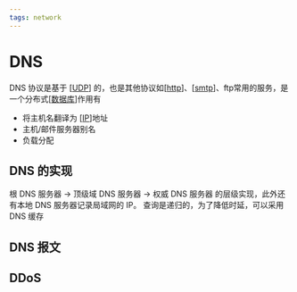 ```yaml
---
tags: network
---
```

# DNS

DNS 协议是基于 [[UDP]] 的，也是其他协议如[[http]]、[[smtp]]、ftp常用的服务，是一个分布式[[数据库]]作用有

- 将主机名翻译为 [[IP]]地址
- 主机/邮件服务器别名
- 负载分配

## DNS 的实现

根 DNS 服务器 -> 顶级域 DNS 服务器 -> 权威 DNS 服务器 的层级实现，此外还有本地 DNS 服务器记录局域网的 IP。
查询是递归的，为了降低时延，可以采用 DNS 缓存

## DNS 报文

## DDoS

[//begin]: # "Autogenerated link references for markdown compatibility"
[UDP]: ../transport/UDP.md "UDP"
[http]: http.md "http"
[smtp]: smtp.md "smtp"
[数据库]: ../../database/数据库.md "数据库"
[IP]: ../network/IP.md "IP"
[//end]: # "Autogenerated link references"
